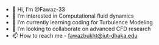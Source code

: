 - 👋 Hi, I’m @Fawaz-33
- 👀 I’m interested in Computational fluid dynamics 
- 🌱 I’m currently learning coding for Turbulence Modeling
- 💞️ I’m looking to collaborate on advanced CFD research
- 📫 How to reach me - fawazbukht@iut-dhaka.edu

<!---
Fawaz-33/Fawaz-33 is a ✨ special ✨ repository because its `README.md` (this file) appears on your GitHub profile.
You can click the Preview link to take a look at your changes.
--->

